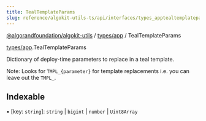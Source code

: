 ```yaml
---
title: TealTemplateParams
slug: reference/algokit-utils-ts/api/interfaces/types_apptealtemplateparams
---
```


[@algorandfoundation/algokit-utils](/reference/algokit-utils-ts/api/overview) / [types/app](/reference/algokit-utils-ts/api/modules/types_app/) / TealTemplateParams

[types/app](/reference/algokit-utils-ts/api/modules/types_app/).TealTemplateParams

Dictionary of deploy-time parameters to replace in a teal template.

Note: Looks for `TMPL_{parameter}` for template replacements i.e. you can leave out the `TMPL_`.

## Indexable

▪ [key: `string`]: `string` \| `bigint` \| `number` \| `Uint8Array`
